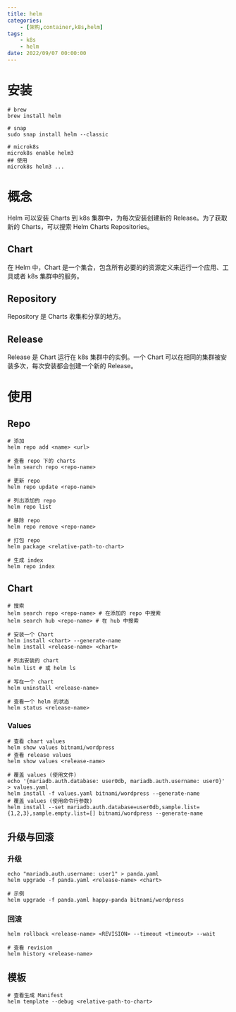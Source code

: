 ```yaml
---
title: helm
categories: 
	- [架构,container,k8s,helm]
tags:
	- k8s
    - helm
date: 2022/09/07 00:00:00
---
```


# 安装

```shell
# brew
brew install helm

# snap
sudo snap install helm --classic

# microk8s
microk8s enable helm3
## 使用
microk8s helm3 ...
```

# 概念

Helm 可以安装 Charts 到 k8s 集群中，为每次安装创建新的 Release。为了获取新的 Charts，可以搜索 Helm Charts Repositories。

## Chart

在 Helm 中，Chart 是一个集合，包含所有必要的的资源定义来运行一个应用、工具或者 k8s 集群中的服务。

## Repository

Repository 是 Charts 收集和分享的地方。

## Release

Release 是 Chart 运行在 k8s 集群中的实例。一个 Chart 可以在相同的集群被安装多次，每次安装都会创建一个新的 Release。

# 使用

## Repo

```shell
# 添加
helm repo add <name> <url>

# 查看 repo 下的 charts
helm search repo <repo-name>

# 更新 repo
helm repo update <repo-name>

# 列出添加的 repo
helm repo list

# 移除 repo
helm repo remove <repo-name>

# 打包 repo
helm package <relative-path-to-chart>

# 生成 index
helm repo index
```

## Chart

```shell
# 搜索
helm search repo <repo-name> # 在添加的 repo 中搜索
helm search hub <repo-name> # 在 hub 中搜索

# 安装一个 Chart
helm install <chart> --generate-name
helm install <release-name> <chart>

# 列出安装的 chart
helm list # 或 helm ls

# 写在一个 chart
helm uninstall <release-name>

# 查看一个 helm 的状态
helm status <release-name>
```

### Values

```shell
# 查看 chart values
helm show values bitnami/wordpress
# 查看 release values
helm show values <release-name>

# 覆盖 values (使用文件)
echo '{mariadb.auth.database: user0db, mariadb.auth.username: user0}' > values.yaml
helm install -f values.yaml bitnami/wordpress --generate-name
# 覆盖 values (使用命令行参数)
helm install --set mariadb.auth.database=user0db,sample.list={1,2,3},sample.empty.list=[] bitnami/wordpress --generate-name
```

## 升级与回滚

### 升级

```shell
echo "mariadb.auth.username: user1" > panda.yaml
helm upgrade -f panda.yaml <release-name> <chart> 

# 示例
helm upgrade -f panda.yaml happy-panda bitnami/wordpress
```

### 回滚

```shell
helm rollback <release-name> <REVISION> --timeout <timeout> --wait

# 查看 revision
helm history <release-name>
```

## 模板

```shell
# 查看生成 Manifest
helm template --debug <relative-path-to-chart>
```


